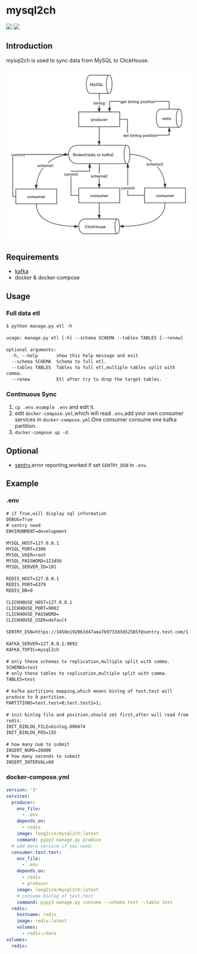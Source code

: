 # mysql2ch

![](https://img.shields.io/docker/cloud/build/long2ice/mysql2ch)
![](https://img.shields.io/github/license/long2ice/mysql2ch)
## Introduction

mysql2ch is used to sync data from MySQL to ClickHouse.

![avatar](images/mysql2ch.png)

## Requirements

* [kafka]( https://kafka.apache.org/ )
* docker & docker-compose

## Usage

### Full data etl
```shell script
$ python manage.py etl -h

usage: manage.py etl [-h] --schema SCHEMA --tables TABLES [--renew]

optional arguments:
  -h, --help       show this help message and exit
  --schema SCHEMA  Schema to full etl.
  --tables TABLES  Tables to full etl,multiple tables split with comma.
  --renew          Etl after try to drop the target tables.

```

### Continuous Sync
1. ``cp .env.example .env`` and edit it.
2. edit ``docker-compose.yml``,which will read ``.env``,add your own consumer services in ``docker-compose.yml``.One consumer consume one kafka partition.
3. ``docker-compose up -d``.

## Optional

* [sentry]( https://github.com/getsentry/sentry ),error reporting,worked if set ``SENTRY_DSN`` in ``.env``.

## Example

### .env
```dotenv
# if True,will display sql information
DEBUG=True
# sentry need
ENVIRONMENT=development

MYSQL_HOST=127.0.0.1
MYSQL_PORT=3306
MYSQL_USER=root
MYSQL_PASSWORD=123456
MYSQL_SERVER_ID=101

REDIS_HOST=127.0.0.1
REDIS_PORT=6379
REDIS_DB=0

CLICKHOUSE_HOST=127.0.0.1
CLICKHOUSE_PORT=9002
CLICKHOUSE_PASSWORD=
CLICKHOUSE_USER=default

SENTRY_DSN=https://3450e192063d47aea7b9733d3d52585f@sentry.test.com/1

KAFKA_SERVER=127.0.0.1:9092
KAFKA_TOPIC=mysql2ch

# only these schemas to replication,multiple split with comma.
SCHEMAS=test
# only these tables to replication,multiple split with comma.
TABLES=test

# kafka partitions mapping,which means binlog of test.test will produce to 0 partition.
PARTITIONS=test.test=0;test.test2=1;

# init binlog file and position,should set first,after will read from redis.
INIT_BINLOG_FILE=binlog.000474
INIT_BINLOG_POS=155

# how many num to submit
INSERT_NUMS=20000
# how many seconds to submit
INSERT_INTERVAL=60
```

### docker-compose.yml
```yaml
version: '3'
services:
  producer:
    env_file:
      - .env
    depends_on:
      - redis
    image: long2ice/mysql2ch:latest
    command: pypy3 manage.py produce
  # add more service if you need.
  consumer.test.test:
    env_file:
      - .env
    depends_on:
      - redis
      - producer
    image: long2ice/mysql2ch:latest
    # consume binlog of test.test
    command: pypy3 manage.py consume --schema test --table test
  redis:
    hostname: redis
    image: redis:latest
    volumes:
      - redis:/data
volumes:
  redis:
```